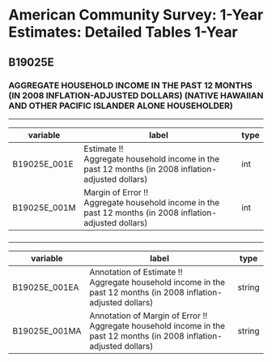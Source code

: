 # American Community Survey: 1-Year Estimates: Detailed Tables 1-Year

## B19025E

### AGGREGATE HOUSEHOLD INCOME IN THE PAST 12 MONTHS (IN 2008 INFLATION-ADJUSTED DOLLARS) (NATIVE HAWAIIAN AND OTHER PACIFIC ISLANDER ALONE HOUSEHOLDER)

___

| variable | label | type |
| ----- | ----- | ----- |
| B19025E_001E | Estimate !!<br>Aggregate household income in the past 12 months (in 2008 inflation-adjusted dollars) | int |
| B19025E_001M | Margin of Error !!<br>Aggregate household income in the past 12 months (in 2008 inflation-adjusted dollars) | int |
### 

___

| variable | label | type |
| ----- | ----- | ----- |
| B19025E_001EA | Annotation of Estimate !!<br>Aggregate household income in the past 12 months (in 2008 inflation-adjusted dollars) | string |
| B19025E_001MA | Annotation of Margin of Error !!<br>Aggregate household income in the past 12 months (in 2008 inflation-adjusted dollars) | string |

